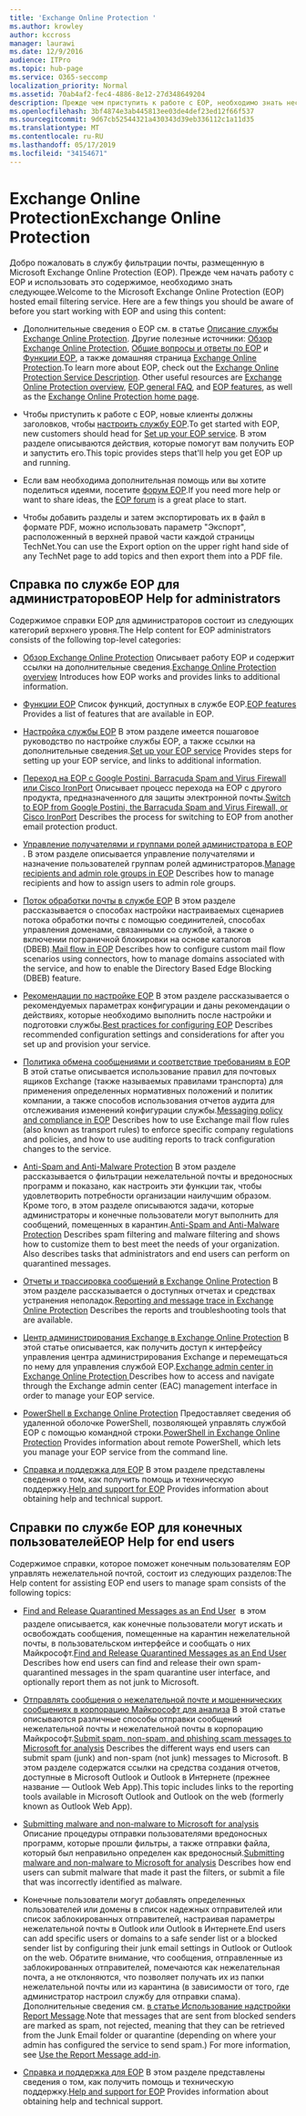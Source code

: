 ```yaml
---
title: 'Exchange Online Protection '
ms.author: krowley
author: kccross
manager: laurawi
ms.date: 12/9/2016
audience: ITPro
ms.topic: hub-page
ms.service: O365-seccomp
localization_priority: Normal
ms.assetid: 70ab4af2-fec4-4886-8e12-27d348649204
description: Прежде чем приступить к работе с EOP, необходимо знать несколько моментов.
ms.openlocfilehash: 3bf4874e3ab445813ee03de4def23ed12f66f537
ms.sourcegitcommit: 9d67cb52544321a430343d39eb336112c1a11d35
ms.translationtype: MT
ms.contentlocale: ru-RU
ms.lasthandoff: 05/17/2019
ms.locfileid: "34154671"
---
```

# <a name="exchange-online-protection"></a><span data-ttu-id="5ac8c-103">Exchange Online Protection</span><span class="sxs-lookup"><span data-stu-id="5ac8c-103">Exchange Online Protection</span></span> 

<span data-ttu-id="5ac8c-p101">Добро пожаловать в службу фильтрации почты, размещенную в Microsoft Exchange Online Protection (EOP). Прежде чем начать работу с EOP и использовать это содержимое, необходимо знать следующее.</span><span class="sxs-lookup"><span data-stu-id="5ac8c-p101">Welcome to the Microsoft Exchange Online Protection (EOP) hosted email filtering service. Here are a few things you should be aware of before you start working with EOP and using this content:</span></span>
  
- <span data-ttu-id="5ac8c-p102">Дополнительные сведения о EOP см. в статье [Описание службы Exchange Online Protection](https://go.microsoft.com/fwlink/p/?LinkId=320619). Другие полезные источники: [Обзор Exchange Online Protection](exchange-online-protection-overview.md), [Общие вопросы и ответы по EOP](eop-general-faq.md) и [Функции EOP](eop-features.md), а также домашняя страница [Exchange Online Protection](https://go.microsoft.com/fwlink/?LinkId=279912).</span><span class="sxs-lookup"><span data-stu-id="5ac8c-p102">To learn more about EOP, check out the [Exchange Online Protection Service Description](https://go.microsoft.com/fwlink/p/?LinkId=320619). Other useful resources are [Exchange Online Protection overview](exchange-online-protection-overview.md), [EOP general FAQ](eop-general-faq.md), and [EOP features](eop-features.md), as well as the [Exchange Online Protection home page](https://go.microsoft.com/fwlink/?LinkId=279912).</span></span>
    
- <span data-ttu-id="5ac8c-108">Чтобы приступить к работе с EOP, новые клиенты должны заголовков, чтобы [настроить службу EOP](set-up-your-eop-service.md).</span><span class="sxs-lookup"><span data-stu-id="5ac8c-108">To get started with EOP, new customers should head for [Set up your EOP service](set-up-your-eop-service.md).</span></span> <span data-ttu-id="5ac8c-109">В этом разделе описываются действия, которые помогут вам получить EOP и запустить его.</span><span class="sxs-lookup"><span data-stu-id="5ac8c-109">This topic provides steps that'll help you get EOP up and running.</span></span> 
    
- <span data-ttu-id="5ac8c-110">Если вам необходима дополнительная помощь или вы хотите поделиться идеями, посетите [форум EOP](https://go.microsoft.com/fwlink/?LinkId=285351).</span><span class="sxs-lookup"><span data-stu-id="5ac8c-110">If you need more help or want to share ideas, the [EOP forum](https://go.microsoft.com/fwlink/?LinkId=285351) is a great place to start.</span></span> 
    
- <span data-ttu-id="5ac8c-111">Чтобы добавить разделы и затем экспортировать их в файл в формате PDF, можно использовать параметр "Экспорт", расположенный в верхней правой части каждой страницы TechNet.</span><span class="sxs-lookup"><span data-stu-id="5ac8c-111">You can use the Export option on the upper right hand side of any TechNet page to add topics and then export them into a PDF file.</span></span> 
    
## <a name="eop-help-for-administrators"></a><span data-ttu-id="5ac8c-112">Справка по службе EOP для администраторов</span><span class="sxs-lookup"><span data-stu-id="5ac8c-112">EOP Help for administrators</span></span>

<span data-ttu-id="5ac8c-113">Содержимое справки EOP для администраторов состоит из следующих категорий верхнего уровня.</span><span class="sxs-lookup"><span data-stu-id="5ac8c-113">The Help content for EOP administrators consists of the following top-level categories:</span></span>
  
- <span data-ttu-id="5ac8c-114">[Обзор Exchange Online Protection](exchange-online-protection-overview.md) Описывает работу EOP и содержит ссылки на дополнительные сведения.</span><span class="sxs-lookup"><span data-stu-id="5ac8c-114">[Exchange Online Protection overview](exchange-online-protection-overview.md) Introduces how EOP works and provides links to additional information.</span></span> 
    
- <span data-ttu-id="5ac8c-115">[Функции EOP](eop-features.md) Список функций, доступных в службе EOP.</span><span class="sxs-lookup"><span data-stu-id="5ac8c-115">[EOP features](eop-features.md) Provides a list of features that are available in EOP.</span></span> 
    
- <span data-ttu-id="5ac8c-116">[Настройка службы EOP](set-up-your-eop-service.md) В этом разделе имеется пошаговое руководство по настройке службы EOP, а также ссылки на дополнительные сведения.</span><span class="sxs-lookup"><span data-stu-id="5ac8c-116">[Set up your EOP service](set-up-your-eop-service.md) Provides steps for setting up your EOP service, and links to additional information.</span></span> 
    
- <span data-ttu-id="5ac8c-117">[Переход на EOP с Google Postini, Barracuda Spam and Virus Firewall или Cisco IronPort](switch-to-eop-from-google-postini-the-barracuda-spam-and-virus-firewall-or-cisco.md) Описывает процесс перехода на EOP с другого продукта, предназначенного для защиты электронной почты.</span><span class="sxs-lookup"><span data-stu-id="5ac8c-117">[Switch to EOP from Google Postini, the Barracuda Spam and Virus Firewall, or Cisco IronPort](switch-to-eop-from-google-postini-the-barracuda-spam-and-virus-firewall-or-cisco.md) Describes the process for switching to EOP from another email protection product.</span></span> 
    
- <span data-ttu-id="5ac8c-118">[Управление получателями и группами ролей администратора в EOP](manage-recipients-and-admin-role-groups-in-eop.md) . В этом разделе описывается управление получателями и назначение пользователей группам ролей администраторов.</span><span class="sxs-lookup"><span data-stu-id="5ac8c-118">[Manage recipients and admin role groups in EOP](manage-recipients-and-admin-role-groups-in-eop.md) Describes how to manage recipients and how to assign users to admin role groups.</span></span> 
    
- <span data-ttu-id="5ac8c-119">[Поток обработки почты в службе EOP](mail-flow-in-eop.md) В этом разделе рассказывается о способах настройки настраиваемых сценариев потока обработки почты с помощью соединителей, способах управления доменами, связанными со службой, а также о включении пограничной блокировки на основе каталогов (DBEB).</span><span class="sxs-lookup"><span data-stu-id="5ac8c-119">[Mail flow in EOP](mail-flow-in-eop.md) Describes how to configure custom mail flow scenarios using connectors, how to manage domains associated with the service, and how to enable the Directory Based Edge Blocking (DBEB) feature.</span></span> 
    
- <span data-ttu-id="5ac8c-120">[Рекомендации по настройке EOP](best-practices-for-configuring-eop.md) В этом разделе рассказывается о рекомендуемых параметрах конфигурации и даны рекомендации о действиях, которые необходимо выполнить после настройки и подготовки службы.</span><span class="sxs-lookup"><span data-stu-id="5ac8c-120">[Best practices for configuring EOP](best-practices-for-configuring-eop.md) Describes recommended configuration settings and considerations for after you set up and provision your service.</span></span> 
    
- <span data-ttu-id="5ac8c-121">[Политика обмена сообщениями и соответствие требованиям в EOP](messaging-policy-and-compliance-in-eop.md) В этой статье описывается использование правил для почтовых ящиков Exchange (также называемых правилами транспорта) для применения определенных нормативных положений и политик компании, а также способов использования отчетов аудита для отслеживания изменений конфигурации службы.</span><span class="sxs-lookup"><span data-stu-id="5ac8c-121">[Messaging policy and compliance in EOP](messaging-policy-and-compliance-in-eop.md) Describes how to use Exchange mail flow rules (also known as transport rules) to enforce specific company regulations and policies, and how to use auditing reports to track configuration changes to the service.</span></span> 
    
- <span data-ttu-id="5ac8c-p104">[Anti-Spam and Anti-Malware Protection](http://technet.microsoft.com/library/93c6c227-7442-4293-b64d-ec8f15c928db.aspx) В этом разделе рассказывается о фильтрации нежелательной почты и вредоносных программ и показано, как настроить эти функции так, чтобы удовлетворить потребности организации наилучшим образом. Кроме того, в этом разделе описываются задачи, которые администраторы и конечные пользователи могут выполнить для сообщений, помещенных в карантин.</span><span class="sxs-lookup"><span data-stu-id="5ac8c-p104">[Anti-Spam and Anti-Malware Protection](http://technet.microsoft.com/library/93c6c227-7442-4293-b64d-ec8f15c928db.aspx) Describes spam filtering and malware filtering and shows how to customize them to best meet the needs of your organization. Also describes tasks that administrators and end users can perform on quarantined messages.</span></span> 
    
- <span data-ttu-id="5ac8c-124">[Отчеты и трассировка сообщений в Exchange Online Protection](reporting-and-message-trace-in-exchange-online-protection.md) В этом разделе рассказывается о доступных отчетах и средствах устранения неполадок.</span><span class="sxs-lookup"><span data-stu-id="5ac8c-124">[Reporting and message trace in Exchange Online Protection](reporting-and-message-trace-in-exchange-online-protection.md) Describes the reports and troubleshooting tools that are available.</span></span> 
    
- <span data-ttu-id="5ac8c-125">[Центр администрирования Exchange в Exchange Online Protection](../exchange-admin-center-in-exchange-online-protection-eop.md) В этой статье описывается, как получить доступ к интерфейсу управления центра администрирования Exchange и перемещаться по нему для управления службой EOP.</span><span class="sxs-lookup"><span data-stu-id="5ac8c-125">[Exchange admin center in Exchange Online Protection ](../exchange-admin-center-in-exchange-online-protection-eop.md) Describes how to access and navigate through the Exchange admin center (EAC) management interface in order to manage your EOP service.</span></span> 
    
- <span data-ttu-id="5ac8c-126">[PowerShell в Exchange Online Protection](http://technet.microsoft.com/library/f7918a88-774a-405e-945b-bc2f5ee9f748.aspx) Предоставляет сведения об удаленной оболочке PowerShell, позволяющей управлять службой EOP с помощью командной строки.</span><span class="sxs-lookup"><span data-stu-id="5ac8c-126">[PowerShell in Exchange Online Protection](http://technet.microsoft.com/library/f7918a88-774a-405e-945b-bc2f5ee9f748.aspx) Provides information about remote PowerShell, which lets you manage your EOP service from the command line.</span></span> 
    
- <span data-ttu-id="5ac8c-127">[Справка и поддержка для EOP](help-and-support-for-eop.md) В этом разделе представлены сведения о том, как получить помощь и техническую поддержку.</span><span class="sxs-lookup"><span data-stu-id="5ac8c-127">[Help and support for EOP](help-and-support-for-eop.md) Provides information about obtaining help and technical support.</span></span> 
    
## <a name="eop-help-for-end-users"></a><span data-ttu-id="5ac8c-128">Справки по службе EOP для конечных пользователей</span><span class="sxs-lookup"><span data-stu-id="5ac8c-128">EOP Help for end users</span></span>
<span data-ttu-id="5ac8c-129"><a name="sectionSection1"> </a></span><span class="sxs-lookup"><span data-stu-id="5ac8c-129"></span></span>

<span data-ttu-id="5ac8c-130">Содержимое справки, которое поможет конечным пользователям EOP управлять нежелательной почтой, состоит из следующих разделов:</span><span class="sxs-lookup"><span data-stu-id="5ac8c-130">The Help content for assisting EOP end users to manage spam consists of the following topics:</span></span>
  
- <span data-ttu-id="5ac8c-131">[Find and Release Quarantined Messages as an End User](http://technet.microsoft.com/library/e439b560-827a-4807-abd3-6b861c1ff786.aspx)  в этом разделе описывается, как конечные пользователи могут искать и освобождать сообщения, помещенные на карантин нежелательной почты, в пользовательском интерфейсе и сообщать о них Майкрософт.</span><span class="sxs-lookup"><span data-stu-id="5ac8c-131">[Find and Release Quarantined Messages as an End User](http://technet.microsoft.com/library/e439b560-827a-4807-abd3-6b861c1ff786.aspx) Describes how end users can find and release their own spam-quarantined messages in the spam quarantine user interface, and optionally report them as not junk to Microsoft.</span></span> 
        
- <span data-ttu-id="5ac8c-132">[Отправлять сообщения о нежелательной почте и мошеннических сообщениях в корпорацию Майкрософт для анализа](../submit-spam-non-spam-and-phishing-scam-messages-to-microsoft-for-analysis.md) В этой статье описываются различные способы отправки сообщений нежелательной почты и нежелательной почты в корпорацию Майкрософт.</span><span class="sxs-lookup"><span data-stu-id="5ac8c-132">[Submit spam, non-spam, and phishing scam messages to Microsoft for analysis](../submit-spam-non-spam-and-phishing-scam-messages-to-microsoft-for-analysis.md) Describes the different ways end users can submit spam (junk) and non-spam (not junk) messages to Microsoft.</span></span> <span data-ttu-id="5ac8c-133">В этом разделе содержатся ссылки на средства создания отчетов, доступные в Microsoft Outlook и Outlook в Интернете (прежнее название — Outlook Web App).</span><span class="sxs-lookup"><span data-stu-id="5ac8c-133">This topic includes links to the reporting tools available in Microsoft Outlook and Outlook on the web (formerly known as Outlook Web App).</span></span> 
    
- <span data-ttu-id="5ac8c-134">[Submitting malware and non-malware to Microsoft for analysis](../submitting-malware-and-non-malware-to-microsoft-for-analysis.md) Описание процедуры отправки пользователями вредоносных программ, которые прошли фильтры, а также отправки файла, который был неправильно определен как вредоносный.</span><span class="sxs-lookup"><span data-stu-id="5ac8c-134">[Submitting malware and non-malware to Microsoft for analysis](../submitting-malware-and-non-malware-to-microsoft-for-analysis.md) Describes how end users can submit malware that made it past the filters, or submit a file that was incorrectly identified as malware.</span></span> 
    
- <span data-ttu-id="5ac8c-135">Конечные пользователи могут добавлять определенных пользователей или домены в список надежных отправителей или список заблокированных отправителей, настраивая параметры нежелательной почты в Outlook или Outlook в Интернете.</span><span class="sxs-lookup"><span data-stu-id="5ac8c-135">End users can add specific users or domains to a safe sender list or a blocked sender list by configuring their junk email settings in Outlook or Outlook on the web.</span></span> <span data-ttu-id="5ac8c-136">Обратите внимание, что сообщения, отправленные из заблокированных отправителей, помечаются как нежелательная почта, а не отклоняются, что позволяет получать их из папки нежелательной почты или из карантина (в зависимости от того, где администратор настроил службу для отправки спама). Дополнительные сведения см. [в статье Использование надстройки Report Message](https://support.office.com/article/addin-b5caa9f1-cdf3-4443-af8c-ff724ea719d2).</span><span class="sxs-lookup"><span data-stu-id="5ac8c-136">Note that messages that are sent from blocked senders are marked as spam, not rejected, meaning that they can be retrieved from the Junk Email folder or quarantine (depending on where your admin has configured the service to send spam.) For more information, see [Use the Report Message add-in](https://support.office.com/article/addin-b5caa9f1-cdf3-4443-af8c-ff724ea719d2).</span></span>
    
- <span data-ttu-id="5ac8c-137">[Справка и поддержка для EOP](help-and-support-for-eop.md) В этом разделе представлены сведения о том, как получить помощь и техническую поддержку.</span><span class="sxs-lookup"><span data-stu-id="5ac8c-137">[Help and support for EOP](help-and-support-for-eop.md) Provides information about obtaining help and technical support.</span></span> 
    
